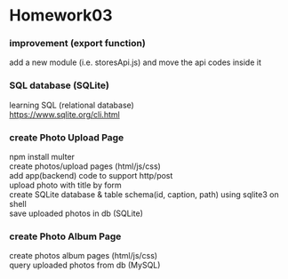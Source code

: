# Homework03
### improvement (export function)
add a new module (i.e. storesApi.js) and move the api codes inside it <br/>

### SQL database (SQLite)
learning SQL (relational database) <br/>
https://www.sqlite.org/cli.html <br/>

### create Photo Upload Page
npm install multer <br/>
create photos/upload pages (html/js/css) <br/>
add app(backend) code to support http/post <br/>
upload photo with title by form <br/>
create SQLite database & table schema(id, caption, path) using sqlite3 on shell<br/>
save uploaded photos in db (SQLite)

### create Photo Album Page
create photos album pages (html/js/css) <br/>
query uploaded photos from db (MySQL) <br/>

